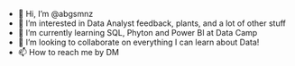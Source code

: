 - 👋 Hi, I’m @abgsmnz
- 👀 I’m interested in Data Analyst feedback, plants, and a lot of other stuff
- 🌱 I’m currently learning SQL, Phyton and Power BI at Data Camp
- 💞️ I’m looking to collaborate on everything I can learn about Data!
- 📫 How to reach me by DM

<!---
abgsmnz/abgsmnz is a ✨ special ✨ repository because its `README.md` (this file) appears on your GitHub profile.
You can click the Preview link to take a look at your changes.
--->
